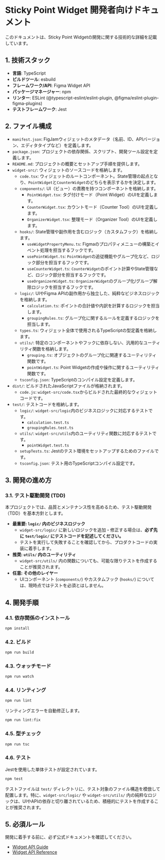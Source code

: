# Sticky Point Widget 開発者向けドキュメント

このドキュメントは、Sticky Point Widgetの開発に関する技術的な詳細を記載しています。

## 1. 技術スタック

- **言語**: TypeScript
- **ビルドツール**: esbuild
- **フレームワーク/API**: Figma Widget API
- **パッケージマネージャー**: npm
- **リンター**: ESLint (@typescript-eslint/eslint-plugin, @figma/eslint-plugin-figma-plugins)
- **テストフレームワーク**: Jest

## 2. ファイル構成

- `manifest.json`: FigJamウィジェットのメタデータ（名前、ID、APIバージョン、エディタタイプなど）を定義します。
- `package.json`: プロジェクトの依存関係、スクリプト、開発ツール設定を定義します。
- `README.md`: プロジェクトの概要とセットアップ手順を提供します。
- `widget-src/`: ウィジェットのソースコードを格納します。
    - `code.tsx`: ウィジェットのルートコンポーネント。State管理の起点となり、`PointWidget`と`CounterWidget`のどちらを表示するかを決定します。
    - `components/`: UI（ビュー）の責務を持つコンポーネントを格納します。
        - `PointWidget.tsx`: タグ付けモード（Point Widget）のUIを定義します。
        - `CounterWidget.tsx`: カウントモード（Counter Tool）のUIを定義します。
        - `OrganizerWidget.tsx`: 整理モード（Organizer Tool）のUIを定義します。
    - `hooks/`: State管理や副作用を含むロジック（カスタムフック）を格納します。
        - `useWidgetPropertyMenu.ts`: Figmaのプロパティメニューの構築とイベント処理を担当するフックです。
        - `usePointWidget.ts`: `PointWidget`の追従機能やグループ化など、ロジック部分を担当するフックです。
        - `useCounterWidget.ts`: `CounterWidget`のポイント計算やState管理など、ロジック部分を担当するフックです。
        - `useOrganizerWidget.ts`: `OrganizerWidget`のグループ化/グループ解除ロジックを担当するフックです。
    - `logic/`: UIやFigma APIの副作用から独立した、純粋なビジネスロジックを格納します。
        - `calculation.ts`: ポイントの合計値や内訳を計算するロジックを担当します。
        - `groupingRules.ts`: グループ化に関するルールを定義するロジックを担当します。
    - `types.ts`: ウィジェット全体で使用されるTypeScriptの型定義を格納します。
    - `utils/`: 特定のコンポーネントやフックに依存しない、汎用的なユーティリティ関数を格納します。
        - `grouping.ts`: オブジェクトのグループ化に関連するユーティリティ関数です。
        - `pointWidget.ts`: Point Widgetの作成や操作に関するユーティリティ関数です。
    - `tsconfig.json`: TypeScriptのコンパイル設定を定義します。
- `dist/`: ビルドされたJavaScriptファイルが格納されます。
    - `code.js`: `widget-src/code.tsx`からビルドされた最終的なウィジェットコードです。
- `test/`: テストコードを格納します。
    - `logic/`: `widget-src/logic`内のビジネスロジックに対応するテストです。
        - `calculation.test.ts`
        - `groupingRules.test.ts`
    - `utils/`: `widget-src/utils`内のユーティリティ関数に対応するテストです。
        - `pointWidget.test.ts`
    - `setupTests.ts`: Jestのテスト環境をセットアップするためのファイルです。
    - `tsconfig.json`: テスト用のTypeScriptコンパイル設定です。

## 3. 開発の進め方

### 3.1. テスト駆動開発 (TDD)

本プロジェクトでは、品質とメンテナンス性を高めるため、テスト駆動開発（TDD）を基本方針とします。

-   **最重要: `logic/` 内のビジネスロジック**
    -   `widget-src/logic/` に新しいロジックを追加・修正する場合は、**必ず先に `test/logic/` にテストコードを記述してください。**
    -   テストを実行して失敗することを確認してから、プロダクトコードの実装に着手します。
-   **推奨: `utils/` 内のユーティリティ**
    -   `widget-src/utils/` 内の関数についても、可能な限りテストを作成することが推奨されます。
-   **任意: その他のレイヤー**
    -   UIコンポーネント (`components/`) やカスタムフック (`hooks/`) については、現時点ではテストを必須とはしません。

## 4. 開発手順

### 4.1. 依存関係のインストール

```bash
npm install
```

### 4.2. ビルド

```bash
npm run build
```

### 4.3. ウォッチモード

```bash
npm run watch
```

### 4.4. リンティング

```bash
npm run lint
```

リンティングエラーを自動修正します。

```bash
npm run lint:fix
```

### 4.5. 型チェック

```bash
npm run tsc
```

### 4.6. テスト

Jestを使用した単体テストが設定されています。

```bash
npm test
```

テストファイルは `test/` ディレクトリに、テスト対象のファイル構造を模倣して配置します。特に、`widget-src/logic/` や `widget-src/utils/` 内の純粋なロジックは、UIやAPIの依存と切り離されているため、積極的にテストを作成することが推奨されます。

## 5. 必須ルール

開発に着手する前に、必ず公式ドキュメントを確認してください。

- [Widget API Guide](https://www.figma.com/widget-docs/)
- [Widget API Reference](https://www.figma.com/widget-docs/api/api-reference/)